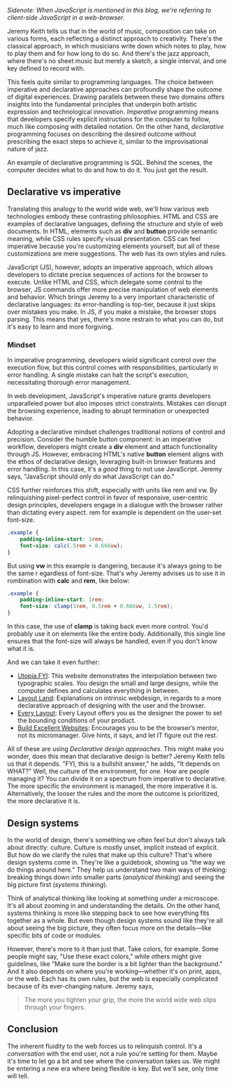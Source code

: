 _Sidenote: When JavaScript is mentioned in this blog, we're referring to client-side JavaScript in a web-browser._

Jeremy Keith tells us that in the world of music, composition can take on various forms, each reflecting a distinct approach to creativity. There's the classical approach, in which musicians write down which notes to play, how to play them and for how long to do so. And there's the jazz approach, where there's no sheet music but merely a sketch, a single interval, and one key defined to record with.

This feels quite similar to programming languages. The choice between imperative and declarative approaches can profoundly shape the outcome of digital experiences. Drawing parallels between these two domains offers insights into the fundamental principles that underpin both artistic expression and technological innovation. _Imperative_ programming means that developers specify explicit instructions for the computer to follow, much like composing with detailed notation. On the other hand, _declarative_ programming focuses on describing the desired outcome without prescribing the exact steps to achieve it, similar to the improvisational nature of jazz.

An example of declarative programming is _SQL_. Behind the scenes, the computer decides what to do and how to do it. You just get the result.

## Declarative vs imperative

Translating this analogy to the world wide web, we'll how various web technologies embody these contrasting philosophies. HTML and CSS are examples of declarative languages, defining the structure and style of web documents. In HTML, elements such as **div** and **button** provide semantic meaning, while CSS rules specify visual presentation. CSS can feel imperative because you're customizing elements yourself, but all of these customizations are mere suggestions. The web has its own styles and rules.

JavaScript (JS), however, adopts an imperative approach, which allows developers to dictate precise sequences of actions for the browser to execute. Unlike HTML and CSS, which delegate some control to the browser, JS commands offer more precise manipulation of web elements and behavior. Which brings Jeremy to a very important characteristic of declarative languages: its error-handling is top-tier, because it just skips over mistakes you make. In JS, if you make a mistake, the browser stops parsing. This means that yes, there's more restrain to what you can do, but it's easy to learn and more forgiving.

### Mindset

In imperative programming, developers wield significant control over the execution flow, but this control comes with responsibilities, particularly in error handling. A single mistake can halt the script's execution, necessitating thorough error management.

In web development, JavaScript's imperative nature grants developers unparalleled power but also imposes strict constraints. Mistakes can disrupt the browsing experience, leading to abrupt termination or unexpected behavior.

Adopting a declarative mindset challenges traditional notions of control and precision. Consider the humble button component: in an imperative workflow, developers might create a **div** element and attach functionality through JS. However, embracing HTML's native **button** element aligns with the ethos of declarative design, leveraging built-in browser features and error handling. In this case, it's a *good* thing to not use JavaScript. Jeremy says, "JavaScript should only do what JavaScript can do."

CSS further reinforces this shift, especially with units like rem and vw. By relinquishing pixel-perfect control in favor of responsive, user-centric design principles, developers engage in a dialogue with the browser rather than dictating every aspect. rem for example is dependent on the user-set font-size.

```css
.example {
    padding-inline-start: 1rem;
    font-size: calc(.5rem + 0.666vw);
}
```

But using **vw** in this example is dangering, because it's always going to be the same r egardless of font-size. That's why Jeremy advises us to use it in rombination with **calc** and **rem**, like below:

```css
.example {
    padding-inline-start: 1rem;
    font-size: clamp(1rem, 0.5rem + 0.666vw, 1.5rem);
}
```

In this case, the use of **clamp** is taking back even more control. You'd probably use it on elements like the entire body. Additionally, this single line ensures that the font-size will always be handled, even if you don't know what it is.

And we can take it even further:
- [Utopia.FYI](utopia.fyi): This website demonstrates the interpolation between two typographic scales. _You_ design the small and large designs, while the computer defines and calculates everything in between.
- [Layout Land](youtube.com/layoutland): Explanations on intrinsic webdesign, in regards to a more declarative approach of designing with the user and the browser.
- [Every Layout](every-layout.dev): Every Layout offers you as the designer the power to set the bounding conditions of your product.
- [Build Excellent Websites](buildexcellentwebsit.es): Encourages you to be the browser’s mentor, not its micromanager. Give hints, it says, and let IT figure out the rest.

All of these are using _Declarative design approaches_. This might make you wonder, does this mean that declarative design is better? Jeremy Keith tells us that it depends. "FYI, this is a bullshit answer," he adds, "It depends on WHAT?" Well, the culture of the environment, for one. How are people managing it? You can divide it on a spectrum from imperative to declarative. The more specific the environment is managed, the more imperative it is. Alternatively, the looser the rules and the more the outcome is prioritized, the more declarative it is.
    
## Design systems


In the world of design, there's something we often feel but don't always talk about directly: culture. Culture is mostly unset, implicit instead of explicit. But how do we clarify the rules that make up this culture? That's where design systems come in. They're like a guidebook, showing us "the way we do things around here." They help us understand two main ways of thinking: breaking things down into smaller parts (_analytical thinking_) and seeing the big picture first (_systems thinking_).

Think of analytical thinking like looking at something under a microscope. It's all about zooming in and understanding the details. On the other hand, systems thinking is more like stepping back to see how everything fits together as a whole. But even though design systems sound like they're all about seeing the big picture, they often focus more on the details—like specific bits of code or modules.

However, there's more to it than just that. Take colors, for example. Some people might say, "Use these exact colors," while others might give guidelines, like "Make sure the border is a bit lighter than the background." And it also depends on where you're working—whether it's on print, apps, or the web. Each has its own rules, but the web is especially complicated because of its ever-changing nature. Jeremy says, 

> The more you tighten your grip, the more the world wide web slips through your fingers.

## Conclusion

The inherent fluidity to the web forces us to relinquish control. It's a _conversation_ with the end user, not a rule you're setting for them. Maybe it's time to let go a bit and see where the conversation takes us. We might be entering a new era where being flexible is key. But we'll see, only time will tell.